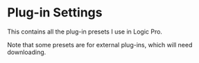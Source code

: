 # Plug-in Settings

This contains all the plug-in presets I use in Logic Pro.

Note that some presets are for external plug-ins, which will need downloading.
